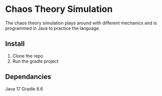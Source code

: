 # Chaos Theory Simulation
The chaos theory simulation plays around with different mechanics and is programmed in Java to practice the language. 

## Install
1. Clone the repo
2. Run the gradle project

## Dependancies
Java 17
Gradle 8.6 
